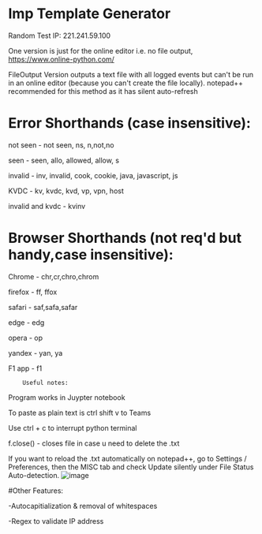 # Imp Template Generator 

Random Test IP: 221.241.59.100


One version is just for the online editor i.e. no file output, https://www.online-python.com/


FileOutput Version outputs a text file with all logged events but can't be run in an online editor (because you can't create the file locally). notepad++ recommended for this method as it has silent auto-refresh


#  Error Shorthands (case insensitive):

not seen - not seen, ns, n,not,no

seen - seen, allo, allowed, allow, s

invalid - inv, invalid, cook, cookie, java, javascript, js

KVDC - kv, kvdc, kvd, vp, vpn, host

invalid and kvdc - kvinv

# Browser Shorthands (not req'd but handy,case insensitive):

Chrome - chr,cr,chro,chrom

firefox - ff, ffox

safari - saf,safa,safar

edge - edg

opera - op

yandex - yan, ya

F1 app - f1




		Useful notes:
		
Program works in Juypter notebook

To paste as plain text is ctrl shift v to Teams

Use ctrl + c to interrupt python terminal

f.close() - closes file in case u need to delete the .txt

If you want to reload the .txt automatically on notepad++, go to Settings / Preferences, then the MISC tab and check Update silently under File Status Auto-detection.
![image](https://user-images.githubusercontent.com/55988027/117534363-fd303300-afe8-11eb-8b48-6020c4d7437a.png)





#Other  Features:

-Autocapitialization & removal of whitespaces

-Regex to validate IP address
